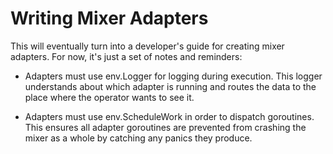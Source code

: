 # Writing Mixer Adapters

This will eventually turn into a developer's guide for 
creating mixer adapters. For now, it's just a set of
notes and reminders:

- Adapters must use env.Logger for logging during
execution. This logger understands about which adapter
is running and routes the data to the place where the
operator wants to see it.

- Adapters must use env.ScheduleWork in order to 
dispatch goroutines. This ensures all adapter goroutines
are prevented from crashing the mixer as a whole by catching
any panics they produce.
